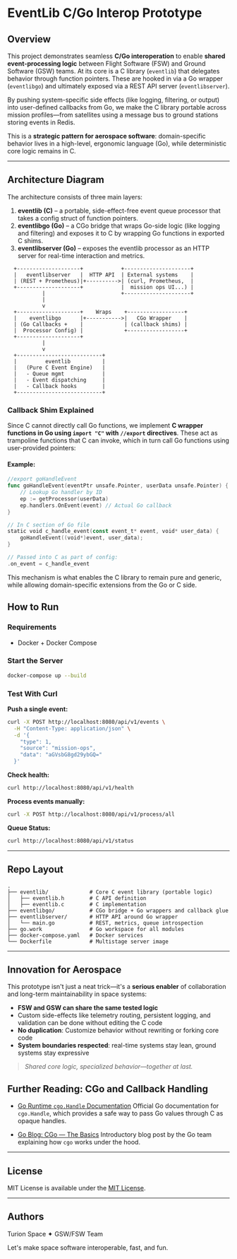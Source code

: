 # EventLib C/Go Interop Prototype

## Overview

This project demonstrates seamless **C/Go interoperation** to enable **shared event-processing logic** between Flight Software (FSW) and Ground Software (GSW) teams. At its core is a C library (`eventlib`) that delegates behavior through function pointers. These are hooked in via a Go wrapper (`eventlibgo`) and ultimately exposed via a REST API server (`eventlibserver`).

By pushing system-specific side effects (like logging, filtering, or output) into user-defined callbacks from Go, we make the C library portable across mission profiles—from satellites using a message bus to ground stations storing events in Redis.

This is a **strategic pattern for aerospace software**: domain-specific behavior lives in a high-level, ergonomic language (Go), while deterministic core logic remains in C.

---

## Architecture Diagram

The architecture consists of three main layers:

1. **eventlib (C)** – a portable, side-effect-free event queue processor that takes a config struct of function pointers.
2. **eventlibgo (Go)** – a CGo bridge that wraps Go-side logic (like logging and filtering) and exposes it to C by wrapping Go functions in exported C shims.
3. **eventlibserver (Go)** – exposes the eventlib processor as an HTTP server for real-time interaction and metrics.

```text
  +--------------------+            +---------------------+
  |   eventlibserver   |  HTTP API  | External systems    |
  | (REST + Prometheus)|+---------->| (curl, Prometheus,  |
  +--------------------+            |  mission ops UI...) |
           |                        +---------------------+
           |
           v
  +--------------------+    Wraps    +------------------+
  |    eventlibgo      |+----------->|   CGo Wrapper    |
  | (Go Callbacks +    |             | (callback shims) |
  |  Processor Config) |             +------------------+
  +--------------------+
           |
           v
  +---------------------------+
  |         eventlib          |
  |   (Pure C Event Engine)   |
  |   - Queue mgmt            |
  |   - Event dispatching     |
  |   - Callback hooks        |
  +---------------------------+
```

### Callback Shim Explained

Since C cannot directly call Go functions, we implement **C wrapper functions in Go using `import "C"` with `//export` directives**. These act as trampoline functions that C can invoke, which in turn call Go functions using user-provided pointers:

#### Example:

```go
//export goHandleEvent
func goHandleEvent(eventPtr unsafe.Pointer, userData unsafe.Pointer) {
    // Lookup Go handler by ID
    ep := getProcessor(userData)
    ep.handlers.OnEvent(event) // Actual Go callback
}

// In C section of Go file
static void c_handle_event(const event_t* event, void* user_data) {
    goHandleEvent((void*)event, user_data);
}

// Passed into C as part of config:
.on_event = c_handle_event
```

This mechanism is what enables the C library to remain pure and generic, while allowing domain-specific extensions from the Go or C side.


## How to Run

### Requirements

* Docker + Docker Compose

### Start the Server

```bash
docker-compose up --build
```

### Test With Curl

**Push a single event:**

```bash
curl -X POST http://localhost:8080/api/v1/events \
  -H "Content-Type: application/json" \
  -d '{
    "type": 1,
    "source": "mission-ops",
    "data": "aGVsbG8gd29ybGQ="
  }'
```

**Check health:**

```bash
curl http://localhost:8080/api/v1/health
```

**Process events manually:**

```bash
curl -X POST http://localhost:8080/api/v1/process/all
```

**Queue Status:**

```bash
curl http://localhost:8080/api/v1/status
```
---
## Repo Layout

```
.
├── eventlib/             # Core C event library (portable logic)
│   ├── eventlib.h        # C API definition
│   ├── eventlib.c        # C implementation
├── eventlibgo/           # CGo bridge + Go wrappers and callback glue
├── eventlibserver/       # HTTP API around Go wrapper
│   └── main.go           # REST, metrics, queue introspection
├── go.work               # Go workspace for all modules
├── docker-compose.yaml   # Docker services
└── Dockerfile            # Multistage server image
```

---

## Innovation for Aerospace

This prototype isn't just a neat trick—it's a **serious enabler** of collaboration and long-term maintainability in space systems:

* **FSW and GSW can share the same tested logic**
* Custom side-effects like telemetry routing, persistent logging, and validation can be done without editing the C code
* **No duplication**: Customize behavior without rewriting or forking core code
* **System boundaries respected**: real-time systems stay lean, ground systems stay expressive

> *Shared core logic, specialized behavior—together at last.*

## Further Reading: CGo and Callback Handling

- [Go Runtime `cgo.Handle` Documentation](https://pkg.go.dev/runtime/cgo#Handle)
  Official Go documentation for `cgo.Handle`, which provides a safe way to pass Go values through C as opaque handles.


- [Go Blog: CGo — The Basics](https://go.dev/blog/cgo)
  Introductory blog post by the Go team explaining how `cgo` works under the hood.


---

## License

MIT License is available under the [MIT License](LICENSE).

---

## Authors

Turion Space ✦ GSW/FSW Team

Let's make space software interoperable, fast, and fun.
